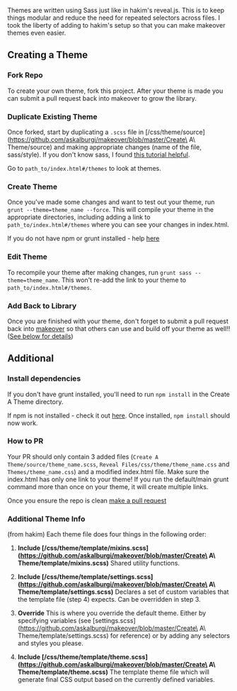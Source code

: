 Themes are written using Sass just like in hakim's reveal.js. This is to keep things modular and reduce the need for repeated selectors across files. I took the liberty of adding to hakim's setup so that you can make makeover themes even easier.



## Creating a Theme

### Fork Repo
To create your own theme, fork this project. After your theme is made you can submit a pull request back into makeover to grow the library. 


### Duplicate Existing Theme
Once forked, start by duplicating a `.scss` file in [/css/theme/source](https://github.com/askalburgi/makeover/blob/master/Create\ A\ Theme/source) and making appropriate changes (name of the file, sass/style). If you don't know sass, I found [this tutorial helpful](http://sass-lang.com/guide). 

Go to `path_to/index.html#/themes` to look at themes.


### Create Theme
Once you've made some changes and want to test out your theme, run `grunt --theme=theme_name --force`. This will compile your theme in the appropriate directories, including adding a link to `path_to/index.html#/themes` where you can see your changes in index.html. 

If you do not have npm or grunt installed - help [here](https://github.com/askalburgi/makeover/tree/master/Create%20A%20Theme#install-dependancies)


### Edit Theme
To recompile your theme after making changes, run `grunt sass --theme=theme_name`. This won't re-add the link to your theme to `path_to/index.html#/themes`. 


### Add Back to Library
Once you are finished with your theme, don't forget to submit a pull request back into [makeover](https://github.com/askalburgi/makeover) so that others can use and build off your theme as well!! ([See below for details](https://github.com/askalburgi/makeover/tree/master/Create%20A%20Theme#how-to-pr))



## Additional

### Install dependencies 
If you don't have grunt installed, you'll need to run `npm install` in the Create A Theme directory.

If npm is not installed - check it out [here](https://nodejs.org/en/download/).
Once installed, `npm install` should now work.


### How to PR 
Your PR should only contain 3 added files (`Create A Theme/source/theme_name.scss`, `Reveal Files/css/theme/theme_name.css` and `Themes/theme_name.css`) and a modified index.html file. Make sure the index.html has only one link to your theme! If you run the default/main grunt command more than once on your theme, it will create multiple links. 

Once you ensure the repo is clean [make a pull request](https://github.com/askalburgi/makeover/pulls)


### Additional Theme Info
(from hakim)
Each theme file does four things in the following order:

1. **Include [/css/theme/template/mixins.scss](https://github.com/askalburgi/makeover/blob/master/Create\ A\ Theme/template/mixins.scss)**
Shared utility functions.

2. **Include [/css/theme/template/settings.scss](https://github.com/askalburgi/makeover/blob/master/Create\ A\ Theme/template/settings.scss)**
Declares a set of custom variables that the template file (step 4) expects. Can be overridden in step 3.

3. **Override**
This is where you override the default theme. Either by specifying variables (see [settings.scss](https://github.com/askalburgi/makeover/blob/master/Create\ A\ Theme/template/settings.scss) for reference) or by adding any selectors and styles you please.

4. **Include [/css/theme/template/theme.scss](https://github.com/askalburgi/makeover/blob/master/Create\ A\ Theme/template/theme.scss)**
The template theme file which will generate final CSS output based on the currently defined variables.
